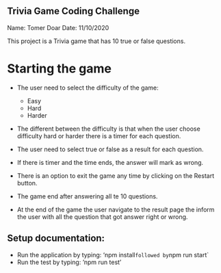 ## Trivia Game Coding Challenge

Name: Tomer Doar
Date: 11/10/2020

This project is a Trivia game that has 10 true or false questions.

# Starting the game
- The user need to select the difficulty of the game:
    - Easy
    - Hard
    - Harder

- The different between the difficulty is that when the user choose difficulty hard or harder there is a timer for each question.
- The user need to select true or false as a result for each question.
- If there is timer and the time ends, the answer will mark as wrong.
- There is an option to exit the game any time by clicking on the Restart button.
- The game end after answering all te 10 questions.
- At the end of the game the user navigate to the result page the inform the user with all the question that got answer right or wrong.

## Setup documentation:
- Run the application by typing: ‘npm install` followed by `npm run start` 
- Run the test by typing: ’npm run test’